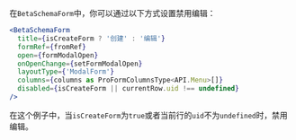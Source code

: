 在`BetaSchemaForm`中，你可以通过以下方式设置禁用编辑：

```jsx
<BetaSchemaForm
  title={isCreateForm ? '创建' : '编辑'}
  formRef={fromRef}
  open={formModalOpen}
  onOpenChange={setFormModalOpen}
  layoutType={'ModalForm'}
  columns={columns as ProFormColumnsType<API.Menu>[]}
  disabled={isCreateForm || currentRow.uid !== undefined}
/>
```

在这个例子中，当`isCreateForm`为`true`或者当前行的`uid`不为`undefined`时，禁用编辑。
